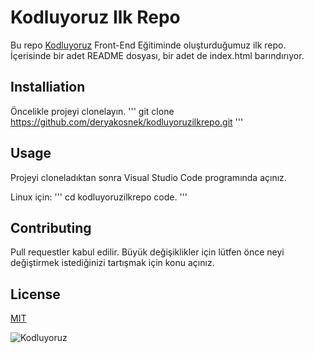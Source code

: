 # Kodluyoruz Ilk Repo

Bu repo [Kodluyoruz](https://www.kodluyoruz.org) Front-End Eğitiminde oluşturduğumuz ilk repo. İçerisinde bir adet README dosyası, bir adet de index.html barındırıyor.

## Installiation

Öncelikle projeyi clonelayın.
'''
git clone https://github.com/deryakosnek/kodluyoruzilkrepo.git
'''

## Usage 

Projeyi cloneladıktan sonra Visual Studio Code programında açınız.

Linux için:
'''
cd kodluyoruzilkrepo
code.
'''

## Contributing

Pull requestler kabul edilir. Büyük değişiklikler için lütfen önce neyi değiştirmek istediğinizi tartışmak için konu açınız.

## License

[MIT](https://choosealicense.com/licenses/mit/)

![Kodluyoruz](https://avatars.githubusercontent.com/u/30476529?s=280&v=4)